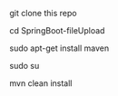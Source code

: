 git clone this repo

cd SpringBoot-fileUpload

sudo apt-get install maven

sudo su

mvn clean install
